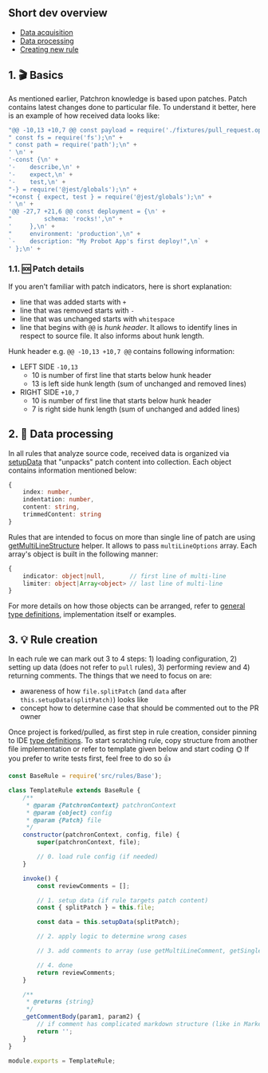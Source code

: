 ## Short dev overview

-   [Data acquisition](#1-🎬-basics)
-   [Data processing](#2-🔄-data-processing)
-   [Creating new rule](#3-💡-rule-creation)

## 1. 🎬 Basics

As mentioned earlier, Patchron knowledge is based upon patches. Patch contains latest changes done to particular file. To understand it better, here is an example of how received data looks like:

```js
"@@ -10,13 +10,7 @@ const payload = require('./fixtures/pull_request.opened');\n" +
" const fs = require('fs');\n" +
" const path = require('path');\n" +
' \n' +
'-const {\n' +
'-    describe,\n' +
'-    expect,\n' +
'-    test,\n' +
"-} = require('@jest/globals');\n" +
"+const { expect, test } = require('@jest/globals');\n" +
' \n' +
'@@ -27,7 +21,6 @@ const deployment = {\n' +
"         schema: 'rocks!',\n" +
'     },\n' +
"     environment: 'production',\n" +
`-    description: "My Probot App's first deploy!",\n` +
' };\n' +
```

### 1.1. 🆘 Patch details

If you aren't familiar with patch indicators, here is short explanation:

-   line that was added starts with `+`
-   line that was removed starts with `-`
-   line that was unchanged starts with `whitespace`
-   line that begins with `@@` is <em>hunk header</em>. It allows to identify lines in respect to source file. It also informs about hunk length.

Hunk header e.g. `@@ -10,13 +10,7 @@` contains following information:

-   LEFT SIDE `-10,13`
    -   10 is number of first line that starts below hunk header
    -   13 is left side hunk length (sum of unchanged and removed lines)
-   RIGHT SIDE `+10,7`
    -   10 is number of first line that starts below hunk header
    -   7 is right side hunk length (sum of unchanged and added lines)

## 2. 🔄 Data processing

In all rules that analyze source code, received data is organized via [setupData](https://github.com/trolit/Patchron/blob/0cefee8ba7437f55d98c07f3cc67b310851f47d8/src/rules/Base.js#L105) that "unpacks" patch content into collection. Each object contains information mentioned below:

```ts
{
    index: number,
    indentation: number,
    content: string,
    trimmedContent: string
}
```

Rules that are intended to focus on more than single line of patch are using [getMultiLineStructure](../src/helpers/getMultiLineStructure.js) helper. It allows to pass `multiLineOptions` array. Each array's object is built in the following manner:

```ts
{
    indicator: object|null,       // first line of multi-line
    limiter: object|Array<object> // last line of multi-line
}
```

For more details on how those objects can be arranged, refer to [general type definitions](https://github.com/trolit/Patchron/blob/master/src/type-definitions/general.js), implementation itself or examples.

## 3. 💡 Rule creation

In each rule we can mark out 3 to 4 steps: 1) loading configuration, 2) setting up data (does not refer to `pull` rules), 3) performing review and 4) returning comments. The things that we need to focus on are:

-   awareness of how `file.splitPatch` (and `data` after `this.setupData(splitPatch)`) looks like
-   concept how to determine case that should be commented out to the PR owner

Once project is forked/pulled, as first step in rule creation, consider pinning to IDE [type definitions](https://github.com/trolit/Patchron/blob/master/src/type-definitions/index.js). To start scratching rule, copy structure from another file implementation or refer to template given below and start coding 🌞 If you prefer to write tests first, feel free to do so 👍

```js
const BaseRule = require('src/rules/Base');

class TemplateRule extends BaseRule {
    /**
     * @param {PatchronContext} patchronContext
     * @param {object} config
     * @param {Patch} file
     */
    constructor(patchronContext, config, file) {
        super(patchronContext, file);

        // 0. load rule config (if needed)
    }

    invoke() {
        const reviewComments = [];

        // 1. setup data (if rule targets patch content)
        const { splitPatch } = this.file;

        const data = this.setupData(splitPatch);

        // 2. apply logic to determine wrong cases

        // 3. add comments to array (use getMultiLineComment, getSingleLineComment helpers)

        // 4. done
        return reviewComments;
    }

    /**
     * @returns {string}
     */
    _getCommentBody(param1, param2) {
        // if comment has complicated markdown structure (like in MarkedCommentsRule) use `dedent-js`
        return '';
    }
}

module.exports = TemplateRule;
```
